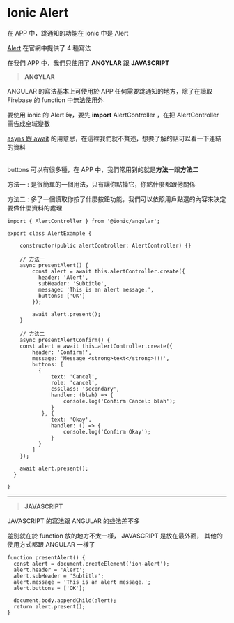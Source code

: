 # Ionic Alert

在 APP 中，跳通知的功能在 ionic 中是 Alert 

[Alert](https://ionicframework.com/docs/api/alert) 在官網中提供了 4 種寫法

在我們 APP 中，我們只使用了 **ANGYLAR** 跟 **JAVASCRIPT** 


> **ANGYLAR**

ANGULAR 的寫法基本上可使用於 APP 任何需要跳通知的地方，除了在讀取 Firebase 的 function 中無法使用外

要使用 ionic 的 Alert 時，要先 **import** AlertController ，在把 AlertController 需告成全域變數

[asyns 跟 await](https://www.oxxostudio.tw/articles/201908/js-async-await.html) 的用意思，在這裡我們就不贅述，想要了解的話可以看一下連結的資料

\
buttons 可以有很多種，在 APP 中，我們常用到的就是**方法一**跟**方法二**

方法一 : 是很簡單的一個用法，只有讓你點掉它，你點什麼都跟他關係

方法二 : 多了一個讀取你按了什麼按鈕功能，我們可以依照用戶點選的內容來決定要做什麼資料的處理



    import { AlertController } from '@ionic/angular';
    
    export class AlertExample {
    
        constructor(public alertController: AlertController) {}
        
        // 方法一
        async presentAlert() {
            const alert = await this.alertController.create({
              header: 'Alert',
              subHeader: 'Subtitle',
              message: 'This is an alert message.',
              buttons: ['OK']
            });

            await alert.present();
        }
        
        // 方法二
        async presentAlertConfirm() {
        const alert = await this.alertController.create({
            header: 'Confirm!',
            message: 'Message <strong>text</strong>!!!',
            buttons: [
              {
                  text: 'Cancel',
                  role: 'cancel',
                  cssClass: 'secondary',
                  handler: (blah) => {
                      console.log('Confirm Cancel: blah');
                  }
               }, {
                  text: 'Okay',
                  handler: () => {
                      console.log('Confirm Okay');
                  }
              }
            ]
        });

        await alert.present();
      }
        
    }

----------
> **JAVASCRIPT**

JAVASCRIPT 的寫法跟 ANGULAR 的些法差不多

差別就在於 function 放的地方不太一樣， JAVASCRIPT 是放在最外面， 其他的使用方式都跟 ANGULAR 一樣了

    function presentAlert() {
      const alert = document.createElement('ion-alert');
      alert.header = 'Alert';
      alert.subHeader = 'Subtitle';
      alert.message = 'This is an alert message.';
      alert.buttons = ['OK'];

      document.body.appendChild(alert);
      return alert.present();
    }











































